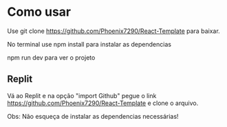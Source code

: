 # Como usar

Use git clone <https://github.com/Phoenix7290/React-Template> para baixar.

No terminal use npm install para instalar as dependencias

npm run dev para ver o projeto

## Replit

Vá ao Replit e na opção "import Github" pegue o link <https://github.com/Phoenix7290/React-Template> e clone o arquivo.

Obs: Não esqueça de instalar as dependencias necessárias!
